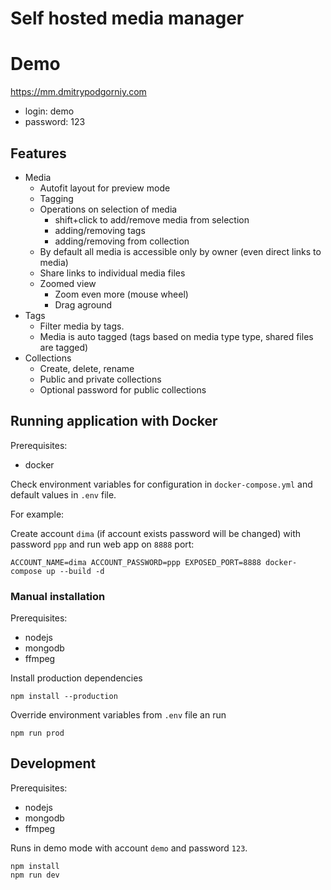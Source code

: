 # Self hosted media manager

# Demo

https://mm.dmitrypodgorniy.com

- login: demo
- password: 123

## Features

- Media
    - Autofit layout for preview mode
    - Tagging
    - Operations on selection of media
        - shift+click to add/remove media from selection
        - adding/removing tags
        - adding/removing from collection
    - By default all media is accessible only by owner (even direct links to media)
    - Share links to individual media files
    - Zoomed view
        - Zoom even more (mouse wheel)
        - Drag aground
- Tags
    - Filter media by tags.
    - Media is auto tagged (tags based on media type type, shared files are tagged)
- Collections
    - Create, delete, rename
    - Public and private collections
    - Optional password for public collections


## Running application with Docker

Prerequisites:

- docker

Check environment variables for configuration in `docker-compose.yml` and default values in `.env` file.

For example:

Create account `dima` (if account exists password will be changed) with password `ppp` and run web app on `8888` port:

```
ACCOUNT_NAME=dima ACCOUNT_PASSWORD=ppp EXPOSED_PORT=8888 docker-compose up --build -d
```


### Manual installation

Prerequisites:

- nodejs
- mongodb
- ffmpeg

Install production dependencies

```
npm install --production
```

Override environment variables from `.env` file an run

```
npm run prod
```


## Development

Prerequisites:

- nodejs
- mongodb
- ffmpeg

Runs in demo mode with account `demo` and password `123`.

```
npm install
npm run dev
```
